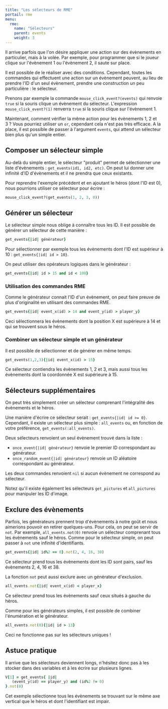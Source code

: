 ```yaml
---
title: "Les sélecteurs de RME"
portail: rme
menu:
  rme:
    name: "Sélecteurs"
    parent: events
    weight: 3
---
```


Il arrive parfois que l'on désire appliquer une action sur des évènements en particulier, mais à la volée. Par exemple, pour programmer que si le joueur clique sur l'évènement 1 ou l'évènement 2, il saute sur place.

Il est possible de le réaliser avec des conditions. Cependant, toutes les commandes qui effectuent une action sur un évènement peuvent, au lieu de prendre l'ID d'un seul évènement, prendre une construction un peu particulière : le sélecteur.

Prenons par exemple la commande `mouse_click_event?(events)` qui renvoie `true` si la souris clique un évènement du sélecteur. L'expression  `mouse_click_event?(1)` renverra `true` si la souris clique sur l'évènement 1.

Maintenant, comment vérifier la même action pour les évènements 1, 2 et 3 ? Vous pourriez utiliser un `or`, cependant cela n'est pas très efficace. A la place, il est possible de passer à l'argument `events`, qui attend un sélecteur bien plus qu'un simple entier.

## Composer un sélecteur simple

Au-delà du simple entier, le sélecteur "produit" permet de sélectionner une liste d'évènements : `get_events(id1, id2, etc)`. On peut lui donner une infinité d'ID d'évènements et il ne prendra que ceux existants.

Pour reprendre l'exemple précédent et en ajoutant le héros (dont l'ID est 0), nous pourrions utiliser ce sélecteur pour écrire :

```ruby
mouse_click_event?(get_events(1, 2, 3, 0))
```

## Générer un sélecteur

Le sélecteur simple nous oblige à connaître tous les ID. Il est possible de générer un sélecteur de cette manière :

```ruby
get_events{|id| générateur}
```

Pour sélectionner par exemple tous les évènements dont l'ID est supérieur à 10 : `get_events{|id| id > 10}`.

On peut utiliser des opérateurs logiques dans le générateur :

```ruby
get_events{|id| id > 15 and id < 100}
```

### Utilisation des commandes RME

Comme le générateur connait l'ID d'un évènement, on peut faire preuve de plus d'originalité en utilisant des commandes RME.

```ruby
get_events{|id| event_x(id) > 14 and event_y(id) > player_y}
```

Ceci sélectionnera les évènements dont la position X est supérieure à 14 et qui se trouvent sous le héros.

### Combiner un sélecteur simple et un générateur

Il est possible de sélectionner et de générer en même temps.

```ruby
get_events(1,2,3){|id| event_x(id) > 15}
```

Ce sélecteur contiendra les évènements 1, 2 et 3, mais aussi tous les évènements dont la coordonnée X est supérieure à 15.

## Sélecteurs supplémentaires

On peut très simplement créer un sélecteur comprenant l'intégralité des évènements et le héros.

Une manière d'écrire ce sélecteur serait : `get_events{|id| id >= 0}`. Cependant, il existe un sélecteur plus simple : `all_events` ou, en fonction de votre préférence, `get_events(:all_events)`.

Deux sélecteurs renvoient un seul évènement trouvé dans la liste :

- `once_event{|id| générateur}` renvoie le premier ID correspondant au générateur.
- `once_random_event{|id| générateur}` renvoie un ID aléatoire correspondant au générateur.

Les deux commandes renvoient `nil` si aucun évènement ne correspond au sélecteur.

Notez qu'il existe également les sélecteurs `get_pictures` et `all_pictures` pour manipuler les ID d'image.

## Exclure des évènements

Parfois, les générateurs prennent trop d'évènements à notre goût et nous aimerions pouvoir en retirer quelques-uns. Pour cela, on peut se servir de `not`. Par exemple, `all_events.not(0)` renvoie un sélecteur comprenant tous les évènements sauf le héros. Comme pour le sélecteur simple, on peut passer à `not` une infinité d'identifiants.

```ruby
get_events{|id| id%2 == 0}.not(2, 4, 16, 38)
```

Ce sélecteur prend tous les évènements dont les ID sont pairs, sauf les évènements 2, 4, 16 et 38.

La fonction `not` peut aussi exclure avec un générateur d'exclusion.

```ruby
all_events.not{|id| event_x(id) < player_x}
```

Ce sélecteur prend tous les évènements sauf ceux situés à gauche du héros.

Comme pour les générateurs simples, il est possible de combiner l'énumération et le générateur.

```ruby
all_events.not(0){|id| id > 13}
```

Ceci ne fonctionne pas sur les sélecteurs uniques !

## Astuce pratique

Il arrive que les sélecteurs deviennent longs, n'hésitez donc pas à les stocker dans des variables et à les écrire sur plusieurs lignes.

```ruby
V[1] = get_events{ |id|
   (event_y(id) == player_y) and (id%2 != 0)
}.not(0)
```

Cet exemple sélectionne tous les évènements se trouvant sur le même axe vertical que le héros et dont l'identifiant est impair.
